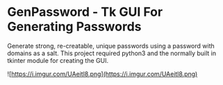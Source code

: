 # GenPassword - Tk GUI For Generating Passwords
Generate strong, re-creatable, unique passwords using a password with domains as a salt. This project
required python3 and the normally built in tkinter module for creating the GUI.

![https://i.imgur.com/UAeitl8.png](https://i.imgur.com/UAeitl8.png)
